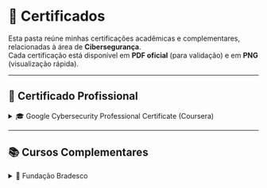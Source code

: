 # 📂 Certificados

Esta pasta reúne minhas certificações acadêmicas e complementares, relacionadas à área de **Cibersegurança**.  
Cada certificação está disponível em **PDF oficial** (para validação) e em **PNG** (visualização rápida).

---

## 📜 Certificado Profissional

<details>
<summary>🎓 Google Cybersecurity Professional Certificate (Coursera)</summary>

### Google Cybersecurity Professional Certificate (Coursera):

Certificação profissional composta por 8 cursos, cobrindo fundamentos de segurança da informação, redes, sistemas operacionais, gestão de riscos, detecção de incidentes e resposta a ameaças.

- *Certificado Profissional Completo*  
  <a href="./google-cybersecurity-professional.pdf" target="_blank">PDF</a> | <a href="./google-cybersecurity-professional.png" target="_blank">PNG</a>

### Cursos Inclusos:

1. **Foundations of Cybersecurity**  
   Conceitos básicos, funções e áreas de atuação em cibersegurança.  
   <a href="./google-foundations-cybersecurity.pdf" target="_blank">PDF</a> | <a href="./google-foundations-cybersecurity.png" target="_blank">PNG</a>

2. **Play It Safe: Manage Security Risks**  
   Gestão de riscos e aplicação de controles de segurança.  
   <a href="./google-manage-security-risks.pdf" target="_blank">PDF</a> | <a href="./google-manage-security-risks.png" target="_blank">PNG</a>

3. **Connect and Protect: Networks and Network Security**  
   Redes, protocolos e mecanismos de proteção em ambientes corporativos.  
   <a href="./google-networks-network-security.pdf" target="_blank">PDF</a> | <a href="./google-networks-network-security.png" target="_blank">PNG</a>

4. **Tools of the Trade: Linux and SQL**  
   Fundamentos de Linux, comandos de terminal e uso de SQL em segurança.  
   <a href="./google-linux-sql.pdf" target="_blank">PDF</a> | <a href="./google-linux-sql.png" target="_blank">PNG</a>

5. **Assets, Threats, and Vulnerabilities**  
   Identificação de ativos críticos, análise de ameaças e avaliação de vulnerabilidades.  
   <a href="./google-assets-threats-vulnerabilities.pdf" target="_blank">PDF</a> | <a href="./google-assets-threats-vulnerabilities.png" target="_blank">PNG</a>

6. **Sound the Alarm: Detection and Response**  
   Técnicas de monitoramento, investigação e resposta a incidentes.  
   <a href="./google-detection-response.pdf" target="_blank">PDF</a> | <a href="./google-detection-response.png" target="_blank">PNG</a>

7. **Automate Cybersecurity Tasks with Python**  
   Automação de tarefas de segurança com Python.  
   <a href="./google-python-cybersecurity.pdf" target="_blank">PDF</a> | <a href="./google-python-cybersecurity.png" target="_blank">PNG</a>

8. **Put It to Work: Prepare for Cybersecurity Jobs**  
   Preparação para entrevistas e práticas profissionais em SOC.  
   <a href="./google-job-preparation.pdf" target="_blank">PDF</a> | <a href="./google-job-preparation.png" target="_blank">PNG</a>

</details>

---

## 📚 Cursos Complementares

<details>
<summary>🏫 Fundação Bradesco</summary>

### Fundação Bradesco:

Cursos essenciais que fornecem uma base sólida em **Fundamentos de TI**, **Segurança da Informação** e **Conformidade Legal** (LGPD). Este conhecimento é crucial para entender o contexto corporativo e regulatório dos ativos a serem protegidos.

1. **Segurança em Tecnologia da Informação**  
   Práticas de defesa aplicadas à infraestrutura de TI, incluindo aspectos físicos, lógicos e humanos.  
   <a href="./bradesco-seguranca-ti.pdf" target="_blank">PDF</a> | <a href="./bradesco-seguranca-ti.png" target="_blank">PNG</a>

2. **Lei Geral de Proteção de Dados (LGPD)**  
   Conceitos e obrigações da LGPD, princípios de tratamento de dados e medidas de segurança e governança.  
   <a href="./bradesco-lgpd.pdf" target="_blank">PDF</a> | <a href="./bradesco-lgpd.png" target="_blank">PNG</a>

3. **Fundamentos de TI: Hardware e Software**  
   Noções essenciais de hardware e software para troubleshooting e avaliação de infraestrutura.  
   <a href="./bradesco-fundamentos-ti.pdf" target="_blank">PDF</a> | <a href="./bradesco-fundamentos-ti.png" target="_blank">PNG</a>

</details>
